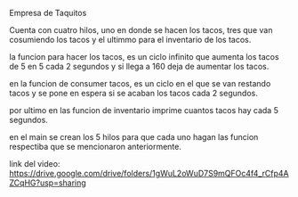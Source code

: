 Empresa de Taquitos

Cuenta con cuatro hilos, uno en donde se hacen los tacos, tres que van cosumiendo los tacos y el ultimmo para el inventario de los tacos.

la funcion para hacer los tacos, es un ciclo infinito que aumenta los tacos de 5 en 5 cada 2 segundos y si llega a 160 deja de aumentar los tacos.

en la funcion de consumer tacos, es un ciclo en el que se van restando tacos y se pone en espera si se acaban los tacos cada 2 segundos. 

por ultimo en las funcion de inventario imprime cuantos tacos hay cada 5 segundos.

en el main se crean los 5 hilos para que cada uno hagan las funcion respectiba que se mencionaron anteriormente.

link del video: https://drive.google.com/drive/folders/1gWuL2oWuD7S9mQFOc4f4_rCfp4AZCqHG?usp=sharing 
